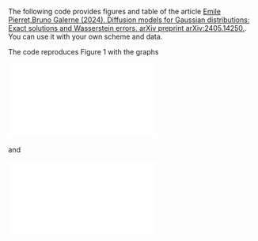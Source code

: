 The following code provides figures and table of the article  [Emile Pierret,Bruno Galerne (2024). Diffusion models for Gaussian distributions: Exact solutions and Wasserstein errors. arXiv preprint arXiv:2405.14250.](https://arxiv.org/abs/2405.14250). You can use it with your own scheme and data.

The code reproduces Figure 1 with the graphs

![image info](Figures/discretization_cifar10.pdf)

and

![image info](Figures/eps_cifar10.pdf)



